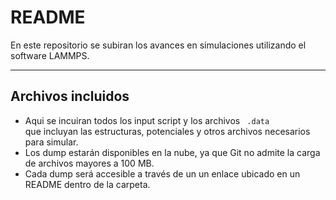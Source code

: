 # README
En este repositorio se subiran los avances en simulaciones utilizando el software LAMMPS.

---

## Archivos incluidos
- Aqui se incuiran todos los input script y los archivos <code> .data </code> que incluyan las estructuras, potenciales y otros archivos necesarios para simular.
- Los dump estarán disponibles en la nube, ya que Git no admite la carga de archivos mayores a 100 MB.
- Cada dump será accesible a través de un un enlace ubicado en un README dentro de la carpeta.
